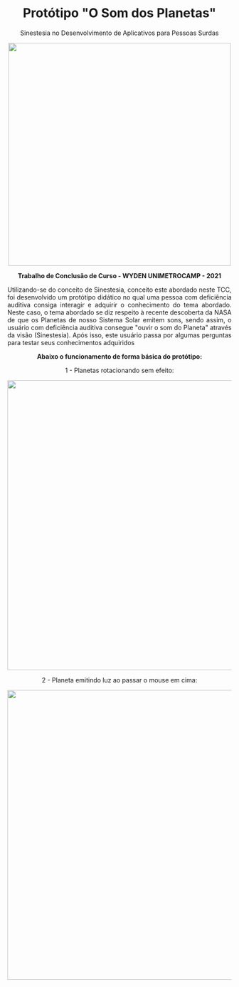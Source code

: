 <h1 align="center">Protótipo "O Som dos Planetas"</h1>
<p align="center">Sinestesia no Desenvolvimento de Aplicativos para Pessoas Surdas</p>

<div align="center"> 

  <img src="https://user-images.githubusercontent.com/108685945/180600694-8d004c3b-7be5-478b-ac23-b9b902bf5f5c.jpg" width="500px"/>
  
  <p><strong>Trabalho de Conclusão de Curso - WYDEN UNIMETROCAMP - 2021</strong></p>
  
  <p align="justify">Utilizando-se do conceito de Sinestesia, conceito este abordado neste TCC, foi desenvolvido um protótipo didático no qual uma pessoa com deficiência auditiva consiga interagir e adquirir o conhecimento do tema abordado. Neste caso, o tema abordado se diz respeito à recente descoberta da NASA de que os Planetas de nosso Sistema Solar emitem sons, sendo assim, o usuário com deficiência auditiva consegue "ouvir o som do Planeta" através da visão (Sinestesia). Após isso, este usuário passa por algumas perguntas para testar seus conhecimentos adquiridos </p>
  
  <strong>Abaixo o funcionamento de forma básica do protótipo:</strong>
  <p>1 - Planetas rotacionando sem efeito:</p>
  
 <img src="https://user-images.githubusercontent.com/108685945/180600725-d767887d-a0dd-4a3a-84a0-b8c5b073126d.jpg" width="650px"/>
 
 <p>2 - Planeta emitindo luz ao passar o mouse em cima:</p>
 
 <img src="https://user-images.githubusercontent.com/108685945/180600743-668ba1b1-0887-4dd1-94bf-f58d63ca71ce.jpg" width="650px"/>
 
</div>
